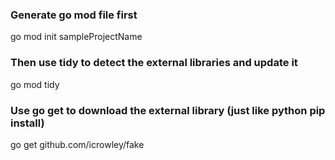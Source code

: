 <!-- GOLANG mod file -->
### Generate go mod file first
go mod init sampleProjectName

### Then use tidy to detect the external libraries and update it
go mod tidy

### Use go get to download the external library (just like python pip install)
go get github.com/icrowley/fake
